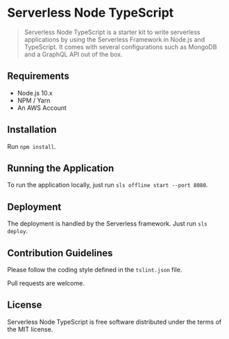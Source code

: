 # Serverless Node TypeScript

> Serverless Node TypeScript is a starter kit to write serverless applications 
> by using the Serverless Framework in Node.js and TypeScript.
> It comes with several configurations such as MongoDB and a GraphQL API out of the box.

## Requirements

- Node.js 10.x
- NPM / Yarn
- An AWS Account

## Installation

Run `npm install`.

## Running the Application

To run the application locally, just run `sls offline start --port 8080`.

## Deployment

The deployment is handled by the Serverless framework. Just run `sls deploy`.

## Contribution Guidelines

Please follow the coding style defined in the `tslint.json` file.

Pull requests are welcome.

## License

Serverless Node TypeScript is free software distributed under the terms of the MIT license.
